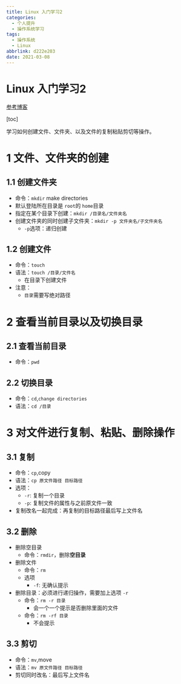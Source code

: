 ```yaml
---
title: Linux 入门学习2
categories: 
  - 个人提升
  - 操作系统学习
tags:
  - 操作系统
  - Linux
abbrlink: d222e203
date: 2021-03-08
---
```

# Linux 入门学习2

[参考博客](https://jiannan.blog.csdn.net/article/details/79512948)

[toc]

学习如何创建文件、文件夹、以及文件的复制粘贴剪切等操作。

# 1 文件、文件夹的创建

## 1.1 创建文件夹

* 命令：`mkdir` make directories
* 默认登陆所在目录是 `root`的 `home`目录
* 指定在某个目录下创建：`mkdir /目录名/文件夹名`
* 创建文件夹的同时创建子文件夹：`mkdir -p 文件夹名/子文件夹名`
  * `-p`选项：递归创建

## 1.2 创建文件

* 命令：`touch`
* 语法：`touch /目录/文件名`
  * 在目录下创建文件
* 注意：
  * `目录`需要写绝对路径

# 2 查看当前目录以及切换目录

## 2.1 查看当前目录

* 命令：`pwd`

## 2.2 切换目录

* 命令：`cd`,`change directories`
* 语法：`cd /目录`

# 3 对文件进行复制、粘贴、删除操作

## 3.1 复制

* 命令：`cp`,copy
* 语法：`cp 原文件路径 目标路径`
* 选项：
  * `-r`: 复制一个目录
  * `-p`: 复制文件的属性与之前原文件一致
* 复制改名一起完成：再复制的目标路径最后写上文件名

## 3.2 删除

* 删除空目录
  * 命令：`rmdir`，删除**空目录**
* 删除文件
  * 命令：`rm`
  * 选项
    * `-f`: 无确认提示
* 删除目录：必须进行递归操作，需要加上选项 `-r`
  * 命令：`rm -r 目录`
    * 会一个一个提示是否删除里面的文件
  * 命令：`rm -rf 目录`
    * 不会提示

## 3.3 剪切

* 命令：`mv`,move
* 语法：`mv 原文件路径 目标路径`
* 剪切同时改名：最后写上文件名
